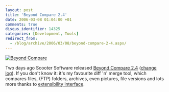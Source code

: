 ```yaml
---
layout: post
title: 'Beyond Compare 2.4'
date: 2006-03-08 01:04:00 +01
comments: true
disqus_identifier: 14325
categories: [Development, Tools]
redirect_from:
  - /blog/archive/2006/03/08/beyond-compare-2-4.aspx/
---
```


[![Beyond Compare](http://www.scootersoftware.com/en/shot7w.jpg)](http://www.scootersoftware.com/en/shot7w.png)

Two days ago Scooter Software released [Beyond Compare 2.4](http://www.scootersoftware.com/moreinfo.php) ([change log](http://www.scootersoftware.com/download.php?c=ChangeLog.txt)). If you don't know it: it's my favourite diff 'n' merge tool, which compares files, (FTP) folders, archives, even pictures, file versions and lots more thanks to [extensibility interface](http://www.scootersoftware.com/moreinfo.php?c=v2plugins).

